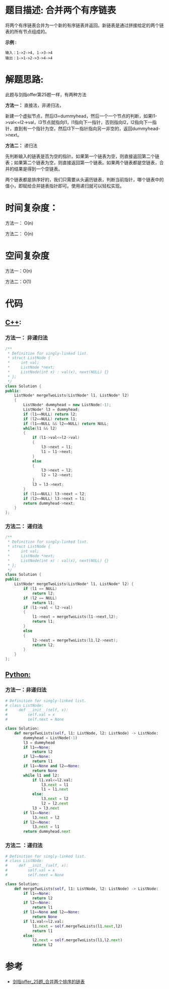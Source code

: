 # 题目描述:  合并两个有序链表

将两个有序链表合并为一个新的有序链表并返回。新链表是通过拼接给定的两个链表的所有节点组成的。 

**示例 :**
```
输入：1->2->4, 1->3->4
输出：1->1->2->3->4->4
```
# 解题思路:
此题与剑指offer第25题一样，有两种方法

**方法一：** 直接法，非递归法，

新建一个虚拟节点，然后l3=dummyhead，然后一个一个节点的判断，如果l1->val<=l2->val，l3节点就指向l1，l1指向下一指针，否则指向l2，l2指向下一指针，直到有一个指针为空，然后l3下一指针指向另一非空的，返回dummyhead->next。

**方法二：** 递归法

先判断输入的链表是否为空的指针。如果第一个链表为空，则直接返回第二个链表；如果第二个链表为空，则直接返回第一个链表。如果两个链表都是空链表，合并的结果是得到一个空链表。

两个链表都是排序好的，我们只需要从头遍历链表，判断当前指针，哪个链表中的值小，即赋给合并链表指针即可。使用递归就可以轻松实现。
# 时间复杂度：
  方法一： O(n)
  
  方法二： O(n)
  
# 空间复杂度
  方法一：O(n)
  
  方法二：O(1)
  
# 代码

## [C++](./Merge-Two-Sorted-Lists.cpp):

###  方法一： 非递归法
```c++
/**
 * Definition for singly-linked list.
 * struct ListNode {
 *     int val;
 *     ListNode *next;
 *     ListNode(int x) : val(x), next(NULL) {}
 * };
 */
class Solution {
public:
    ListNode* mergeTwoLists(ListNode* l1, ListNode* l2) 
    {
        ListNode* dummyhead = new ListNode(-1);
        ListNode* l3 = dummyhead;
        if (l1==NULL) return l2;
        if (l2==NULL) return l1;
        if (l1==NULL && l2==NULL) return NULL;
        while(l1 && l2)
        {
            if (l1->val<=l2->val)
            {
                l3->next = l1;
                l1 = l1->next;
            }
            else
            {
                l3->next = l2;
                l2 = l2->next;
            }
            l3 = l3->next;
        }
        if (l1==NULL) l3->next = l2;
        if (l2==NULL) l3->next = l1;
        return dummyhead->next;
    }
};
```

###  方法二： 递归法
```c++
/**
 * Definition for singly-linked list.
 * struct ListNode {
 *     int val;
 *     ListNode *next;
 *     ListNode(int x) : val(x), next(NULL) {}
 * };
 */
class Solution {
public:
    ListNode* mergeTwoLists(ListNode* l1, ListNode* l2) {
        if (l1 == NULL)
            return l2;
        if (l2 == NULL)
            return l1;
        if (l1->val < l2->val)
        {
            l1->next = mergeTwoLists(l1->next,l2);
            return l1;
        }
        else
        {
            l2->next = mergeTwoLists(l1,l2->next);
            return l2;
        }
    }
};
```

## [Python:](https://github.com/bryceustc/LeetCode_Note/blob/master/python/Merge-Two-Sorted-Lists/Merge-Two-Sorted-Lists.py)
###  方法一：非递归法
```python
# Definition for singly-linked list.
# class ListNode:
#     def __init__(self, x):
#         self.val = x
#         self.next = None

class Solution:
    def mergeTwoLists(self, l1: ListNode, l2: ListNode) -> ListNode:
        dummyhead = ListNode(-1)
        l3 = dummyhead
        if l1==None:
            return l2
        if l2==None:
            return l1
        if l1==None and l2==None:
            return None
        while l1 and l2:
            if l1.val<=l2.val:
                l3.next = l1
                l1 = l1.next
            else:
                l3.next = l2
                l2 = l2.next
            l3 = l3.next
        if l1==None:
            l3.next = l2
        if l2==None:
            l3.next = l1
        return dummyhead.next
```
### 方法二 ：递归法
```python
# Definition for singly-linked list.
# class ListNode:
#     def __init__(self, x):
#         self.val = x
#         self.next = None

class Solution:
    def mergeTwoLists(self, l1: ListNode, l2: ListNode) -> ListNode:
        if l1==None:
            return l2
        if l2==None:
            return l1
        if l1==None and l2==None:
            return None
        if l1.val<=l2.val:
            l1.next = self.mergeTwoLists(l1.next,l2)
            return l1
        else:
            l2.next = self.mergeTwoLists(l1,l2.next)
            return l2
```

# 参考

  -  [剑指offer_25题_合并两个排序的链表](https://github.com/bryceustc/CodingInterviews/blob/master/MergeSortedLists/README.md)
